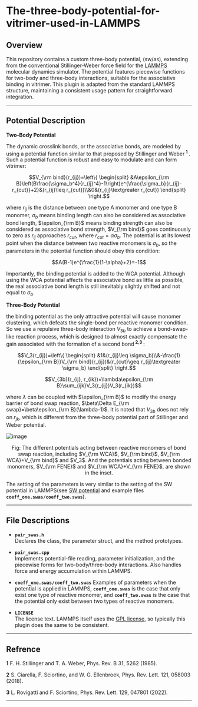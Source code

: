 # The-three-body-potential-for-vitrimer-used-in-LAMMPS
## Overview
This repository contains a custom three-body potential, (sw/as), extending from the conventional Stillinger-Weber force field for the [LAMMPS](https://www.lammps.org/) molecular dynamics simulator. The potential features piecewise functions for two-body and three-body interactions, suitable for the associative binding in vitrimer.
This plugin is adapted from the standard LAMMPS structure, maintaining a consistent usage pattern for straightforward integration.

---
## Potential Description
**Two-Body Potential**

  The dynamic crosslink bonds, or the associative bonds, are modeled by using a potential function similar to that proposed by Stillinger and Weber<sup> **1** </sup>. Such a potential function is robust and easy to modulate and       can form vitrimer:
  ```math
  V_{\rm bind}(r_{ij})=\left\{
  \begin{split}
  &A\epsilon_{\rm B}\left(B\frac{\sigma_b^4}{r_{ij}^4}-1\right)e^{\frac{\sigma_b}{r_{ij}-r_{cut}}+2}&(r_{ij}\leq r_{cut})\\&0&(r_{ij}\textgreater r_{cut})
  \end{split}
  \right.
  ```
  where $r_{ij}$ is the distance between one type A monomer and one type B monomer, $\sigma_b$ means binding length can also be considered as associative bond length, $\epsilon_{\rm B}$ means binding strength can also be considered as associative bond strength, $V_{\rm   bind}$ goes continuously to zero as $r_{ij}$ approaches $r_{cut}$, where $r_{cut}=\alpha\sigma_b$. The potential is at its lowest point when the distance between two reactive monomers is $\sigma_b$, so the parameters in the potential function should obey this condition: 
  ```math
  A(B-1)e^{\frac{1}{1-\alpha}+2}=-1
  ```
  Importantly, the binding potential is added to the WCA potential. Although using the WCA potential affects the associative bond as little as possible, the real associative bond length is still inevitably slightly shifted and not equal to $\sigma_b$.

**Three-Body Potential**  

  the binding potential as the only attractive potential will cause monomer clustering, which defeats the single-bond per reactive monomer condition. So we use a repulsive three-body interaction $V_{3b}$ to achieve a bond-swap-like reaction process, which is designed to almost exactly compensate the gain associated with the formation of a second bond<sup> **2,3** </sup>:
  ```math
  V_3(r_{ij})=\left\{
  \begin{split}
  &1&(r_{ij}\leq \sigma_b)\\&-\frac{1}{\epsilon_{\rm B}}V_{\rm bind}(r_{ij})&(r_{cut}\geq r_{ij}\textgreater \sigma_b)
  \end{split}
  \right.
  ```
  ```math
  V_{3b}(r_{ij}, r_{ik})=\lambda\epsilon_{\rm B}\sum_{ijk}V_3(r_{ij})V_3(r_{ik})
  ```
  where $\lambda$ can be coupled with $\epsilon_{\rm B}$ to modify the energy barrier of bond swap reaction, $\beta\Delta E_{\rm swap}=\beta\epsilon_{\rm B}(\lambda-1)$. It is noted that $V_{3b}$ does not rely on $r_{jk}$, which is different from the three-body potential part of Stillinger and Weber potential.

![image](https://github.com/user-attachments/assets/04a38714-2665-4f80-8732-6a1802818c52)
<p align="center">Fig: The different potentials acting between reactive monomers of bond swap reaction, including $V_{\rm WCA}$, $V_{\rm bind}$, $V_{\rm WCA}+V_{\rm bind}$ and $V_3$. And the potentials acting between bonded monomers, $V_{\rm FENE}$ and $V_{\rm WCA}+V_{\rm FENE}$, are shown in the inset.</p>

  The setting of the parameters is very similar to the setting of the SW potential in LAMMPS(see [SW potential](https://docs.lammps.org/pair_sw.html#stillinger2) and example files **`coeff_one.swas/coeff_two.swas`**).

---
## File Descriptions

- **`pair_swas.h`**  
  Declares the class, the parameter struct, and the method prototypes.

- **`pair_swas.cpp`**  
  Implements potential-file reading, parameter initialization, and the piecewise forms for two-body/three-body interactions. Also handles force and energy accumulation within LAMMPS.

- **`coeff_one.swas/coeff_two.swas`**
  Examples of parameters when the potential is applied in LAMMPS, **`coeff_one.swas`** is the case that only exist one type of reactive monomer, and **`coeff_two.swas`** is the case that the potential only exist between two types of reactive monomers.
  
- **`LICENSE`**  
  The license text. LAMMPS itself uses the [GPL license](https://www.gnu.org/licenses/gpl-3.0.html), so typically this plugin does the same to be consistent.

---
## Refrence
**1** F. H. Stillinger and T. A. Weber, Phys. Rev. B 31, 5262 (1985).

**2** S. Ciarella, F. Sciortino, and W. G. Ellenbroek, Phys. Rev. Lett. 121, 058003 (2018).

**3** L. Rovigatti and F. Sciortino, Phys. Rev. Lett. 129, 047801 (2022).

---


